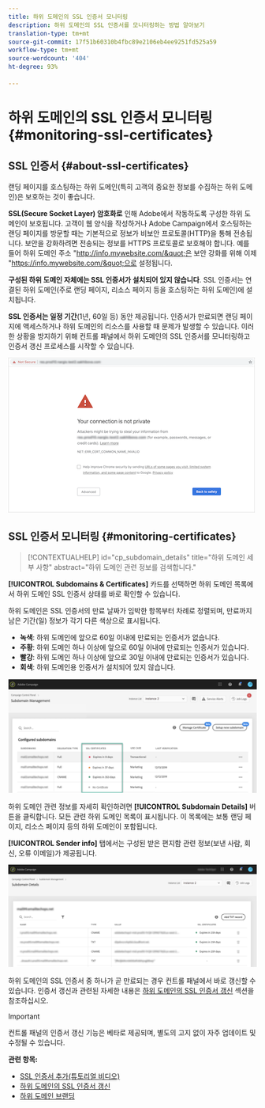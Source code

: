 ```yaml
---
title: 하위 도메인의 SSL 인증서 모니터링
description: 하위 도메인의 SSL 인증서를 모니터링하는 방법 알아보기
translation-type: tm+mt
source-git-commit: 17f51b60310b4fbc89e2106eb4ee9251fd525a59
workflow-type: tm+mt
source-wordcount: '404'
ht-degree: 93%

---
```



# 하위 도메인의 SSL 인증서 모니터링 {#monitoring-ssl-certificates}

## SSL 인증서 {#about-ssl-certificates}

랜딩 페이지를 호스팅하는 하위 도메인(특히 고객의 중요한 정보를 수집하는 하위 도메인)은 보호하는 것이 좋습니다.

**SSL(Secure Socket Layer) 암호화로** 인해 Adobe에서 작동하도록 구성한 하위 도메인이 보호됩니다. 고객이 웹 양식을 작성하거나 Adobe Campaign에서 호스팅하는 랜딩 페이지를 방문할 때는 기본적으로 정보가 비보안 프로토콜(HTTP)을 통해 전송됩니다. 보안을 강화하려면 전송되는 정보를 HTTPS 프로토콜로 보호해야 합니다. 예를 들어 하위 도메인 주소 &quot;http://info.mywebsite.com/&quot;은 보안 강화를 위해 이제 &quot;https://info.mywebsite.com/&quot;으로 설정됩니다.

**구성된 하위 도메인 자체에는 SSL 인증서가 설치되어 있지 않습니다**. SSL 인증서는 연결된 하위 도메인(주로 랜딩 페이지, 리소스 페이지 등을 호스팅하는 하위 도메인)에 설치됩니다.

**SSL 인증서는 일정 기간**(1년, 60일 등) 동안 제공됩니다. 인증서가 만료되면 랜딩 페이지에 액세스하거나 하위 도메인의 리소스를 사용할 때 문제가 발생할 수 있습니다. 이러한 상황을 방지하기 위해 컨트롤 패널에서 하위 도메인의 SSL 인증서를 모니터링하고 인증서 갱신 프로세스를 시작할 수 있습니다.

![](assets/no_certificate.png)

## SSL 인증서 모니터링 {#monitoring-certificates}

>[!CONTEXTUALHELP]
>id="cp_subdomain_details"
>title="하위 도메인 세부 사항"
>abstract="하위 도메인 관련 정보를 검색합니다."

**[!UICONTROL Subdomains & Certificates]** 카드를 선택하면 하위 도메인 목록에서 하위 도메인 SSL 인증서 상태를 바로 확인할 수 있습니다.

하위 도메인은 SSL 인증서의 만료 날짜가 임박한 항목부터 차례로 정렬되며, 만료까지 남은 기간(일) 정보가 각기 다른 색상으로 표시됩니다.

* **녹색**: 하위 도메인에 앞으로 60일 이내에 만료되는 인증서가 없습니다.
* **주황**: 하위 도메인 하나 이상에 앞으로 60일 이내에 만료되는 인증서가 있습니다.
* **빨강**: 하위 도메인 하나 이상에 앞으로 30일 이내에 만료되는 인증서가 있습니다.
* **회색**: 하위 도메인용 인증서가 설치되어 있지 않습니다.

![](assets/subdomains_list.png)

하위 도메인 관련 정보를 자세히 확인하려면 **[!UICONTROL Subdomain Details]** 버튼을 클릭합니다.
모든 관련 하위 도메인 목록이 표시됩니다. 이 목록에는 보통 랜딩 페이지, 리소스 페이지 등의 하위 도메인이 포함됩니다.

**[!UICONTROL Sender info]** 탭에서는 구성된 받은 편지함 관련 정보(보낸 사람, 회신, 오류 이메일)가 제공됩니다.

![](assets/subdomain_details.png)

하위 도메인의 SSL 인증서 중 하나가 곧 만료되는 경우 컨트롤 패널에서 바로 갱신할 수 있습니다. 인증서 갱신과 관련된 자세한 내용은 [하위 도메인의 SSL 인증서 갱신](../../subdomains-certificates/using/renewing-subdomain-certificate.md) 섹션을 참조하십시오.

>[!IMPORTANT]
>
>컨트롤 패널의 인증서 갱신 기능은 베타로 제공되며, 별도의 고지 없이 자주 업데이트 및 수정될 수 있습니다.

**관련 항목:**

* [SSL 인증서 추가(튜토리얼 비디오)](https://docs.adobe.com/content/help/en/campaign-learn/campaign-standard-tutorials/administrating/control-panel/adding-ssl-certificates.html)
* [하위 도메인의 SSL 인증서 갱신](../../subdomains-certificates/using/renewing-subdomain-certificate.md)
* [하위 도메인 브랜딩](../../subdomains-certificates/using/subdomains-branding.md)
